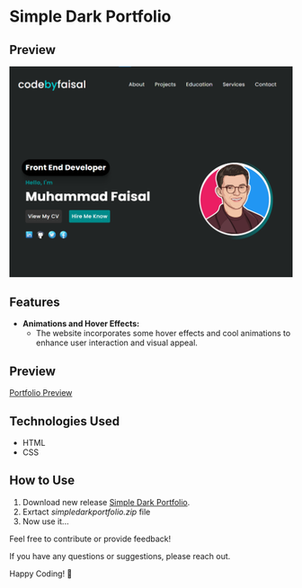 # Simple Dark Portfolio

## Preview
![Website Preview img](images/preview.png)

## Features

- **Animations and Hover Effects:**
  - The website incorporates some hover effects and cool animations to enhance user interaction and visual appeal.

## Preview

<a href="https://codebyfaisal.github.io/portfolios/simpledarkportfolio/">Portfolio Preview</a>

## Technologies Used

- HTML
- CSS

## How to Use

1. Download new release <a href="https://github.com/codebyfaisal/portfolios/releases/tag/simpledarkportfolio">Simple Dark Portfolio</a>.
2. Exrtact *simpledarkportfolio.zip* file
3. Now use it...
   
Feel free to contribute or provide feedback!

If you have any questions or suggestions, please reach out.

Happy Coding! 🚀
